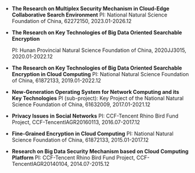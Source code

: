 - **The Research on Multiplex Security Mechanism in Cloud-Edge Collaborative Search Environment**
  PI: National Natural Science Foundation of China, 62272150, 2023.01-2026.12

- **The Research on Key Technologies of Big Data Oriented Searchable Encryption**

  PI: Hunan Provincial Natural Science Foundation of China, 2020JJ3015, 2020.01-2022.12

- **The Research on Key Technologies of Big Data Oriented Searchable Encryption in Cloud Computing**
  PI: National Natural Science Foundation of China, 61872133, 2019.01-2022.12

- **New-Generation Operating System for Network Computing and its Key Technologies**
  PI (sub-project): Key Project of the National Natural Science Foundation of China, 61632009, 2017.01-2021.12

- **Privacy Issues in Social Networks**
  PI: CCF-Tencent Rhino Bird Fund Project, CCF-TencentIAGR20160113, 2016.07-2017.12

- **Fine-Grained Encryption in Cloud Computing**
  PI: National Natural Science Foundation of China, 61872133, 2015.01-2017.12

- **Research on Big Data Security Mechanism based on Cloud Computing Platform**
  PI: CCF-Tencent Rhino Bird Fund Project, CCF-TencentIAGR20140104, 2014.07-2015.12
